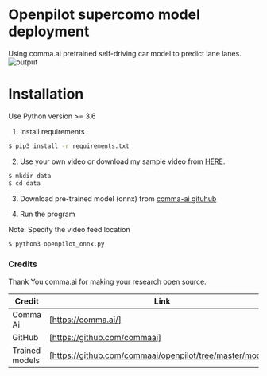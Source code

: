 # Openpilot supercomo model deployment

Using comma.ai pretrained self-driving car model to predict lane lanes.
![output](https://user-images.githubusercontent.com/43088163/120663559-cab41180-c492-11eb-940d-c58e9b5983f7.png)




# Installation

Use Python version >= 3.6 
1. Install requirements
```sh
$ pip3 install -r requirements.txt
```
2. Use your own video or download my sample video from [HERE](https://drive.google.com/file/d/10CFyMSEY_w5ZjzWsYClFxYIdpY62PG31/view?usp=sharing).
```sh
$ mkdir data
$ cd data
```
3. Download pre-trained model (onnx) from [comma-ai gituhub](https://github.com/commaai/openpilot/tree/master/models)

4. Run the program

Note: Specify the video feed location
```sh
$ python3 openpilot_onnx.py
```

### Credits

Thank You comma.ai for making your research open source.

| Credit | Link |
| ------ | ------ |
| Comma Ai | [https://comma.ai/] |
| GitHub | [https://github.com/commaai] |
| Trained models | [https://github.com/commaai/openpilot/tree/master/models] |


